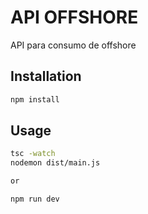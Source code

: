 # API OFFSHORE

API para consumo de offshore

## Installation

```bash
npm install
```

## Usage

```bash
tsc -watch
nodemon dist/main.js

or

npm run dev
```